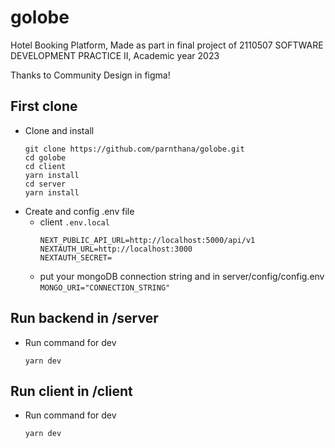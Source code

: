 # golobe
Hotel Booking Platform, Made as part in final project of 2110507 SOFTWARE DEVELOPMENT PRACTICE II, Academic year 2023

Thanks to Community Design in figma!

## First clone
- Clone and install
  ```
  git clone https://github.com/parnthana/golobe.git
  cd golobe
  cd client
  yarn install
  cd server
  yarn install
  ```
- Create and config .env file
  - client ```.env.local```
    ```
    NEXT_PUBLIC_API_URL=http://localhost:5000/api/v1
    NEXTAUTH_URL=http://localhost:3000
    NEXTAUTH_SECRET=
    ```
  - put your mongoDB connection string and in server/config/config.env
    ```MONGO_URI="CONNECTION_STRING"```
    
## Run backend in /server

- Run command for dev
  ```
  yarn dev
  ```
  
## Run client in /client

- Run command for dev
  ```
  yarn dev
  ```
